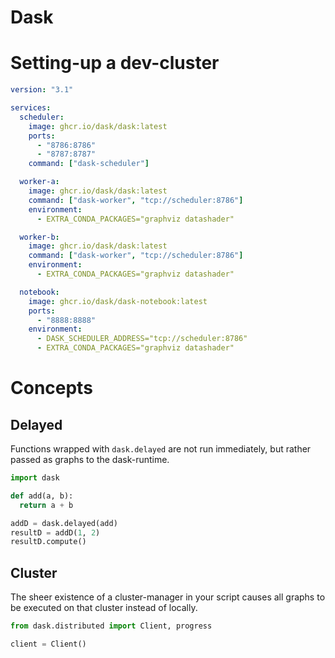 # Dask

# Setting-up a dev-cluster
```yml
version: "3.1"

services:
  scheduler:
    image: ghcr.io/dask/dask:latest
    ports:
      - "8786:8786"
      - "8787:8787"
    command: ["dask-scheduler"]

  worker-a:
    image: ghcr.io/dask/dask:latest
    command: ["dask-worker", "tcp://scheduler:8786"]
    environment:
      - EXTRA_CONDA_PACKAGES="graphviz datashader"

  worker-b:
    image: ghcr.io/dask/dask:latest
    command: ["dask-worker", "tcp://scheduler:8786"]
    environment:
      - EXTRA_CONDA_PACKAGES="graphviz datashader"

  notebook:
    image: ghcr.io/dask/dask-notebook:latest
    ports:
      - "8888:8888"
    environment:
      - DASK_SCHEDULER_ADDRESS="tcp://scheduler:8786"
      - EXTRA_CONDA_PACKAGES="graphviz datashader"
```


# Concepts

## Delayed
Functions wrapped with `dask.delayed` are not run immediately, but rather passed as graphs to the dask-runtime.
```python
import dask

def add(a, b):
  return a + b

addD = dask.delayed(add)
resultD = addD(1, 2)
resultD.compute()
```

## Cluster
The sheer existence of a cluster-manager in your script causes all graphs to be executed on that cluster instead of locally.
```python
from dask.distributed import Client, progress

client = Client()
```
